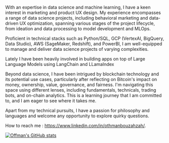 With an expertise in data science and machine learning, I have a keen interest in marketing and product UX design. My experience encompasses a range of data science projects, including behavioral marketing and data-driven UX optimization, spanning various stages of the project lifecycle, from ideation and data processing to model development and MLOps.

Proficient in technical stacks such as Python/SQL, GCP (VertexAI, BigQuery, Data Studio), AWS (SageMaker, Redshift), and PowerBI, I am well-equipped to manage and deliver data science projects of varying complexities.

Lately I have been heavily involved in building apps on top of Large Language Models using LangChain and LLamaIndex

Beyond data science, I have been intrigued by blockchain technology and its potential use cases, particularly after reflecting on Bitcoin's impact on money, ownership, value, governance, and fairness. I'm navigating this space using different lenses, including fundamentals, technicals, trading bots, and on-chain analytics. This is a learning journey that I am committed to, and I am eager to see where it takes me.

Apart from my technical pursuits, I have a passion for philosophy and languages and welcome any opportunity to explore quirky questions.

How to reach me : https://www.linkedin.com/in/othmanbouzahzah/.   

[![Offman's GitHub stats](https://github-readme-stats.vercel.app/api?username=offmann)](https://github.com/anuraghazra/github-readme-stats)

<!---
offmann/offmann is a ✨ special ✨ repository because its `README.md` (this file) appears on your GitHub profile.
You can click the Preview link to take a look at your changes.
--->
